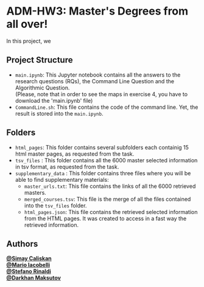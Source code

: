 # ADM-HW3: Master's Degrees from all over!

In this project, we <br>
## Project Structure

- `main.ipynb`: This Jupyter notebook contains all the answers to the research questions (RQs), the Command Line Question and the Algorithmic Question. <br>
    (Please, note that in order to see the maps in exercise 4, you have to download the 'main.ipynb' file)<br>
- `CommandLine.sh`: This file contains the code of the command line. Yet, the result is stored into the `main.ipynb`. <br>


## Folders
- `html_pages`: This folder contains several subfolders each containig 15 html master pages, as requested from the task. <br>
- `tsv_files` : This folder contains all the 6000 master selected information in tsv format, as requested from the task. <br>
- `supplementary_data` : This folder contains three files where you will be able to find supplementary materials:
    - `master_urls.txt`: This file contains the links of all the 6000 retrieved masters. <br>
    - `merged_courses.tsv`: This file is the merge of all the files contained into the `tsv_files` folder. <br> 
    - `html_pages.json`: This file contains the retrieved selected information from the HTML pages. It was created to access in a fast way the retrieved information. <br>

## Authors 

[**@Simay Caliskan**](https://github.com/simaycaliskan)  <br>
[**@Mario Iacobelli**](https://github.com/marioiacobelli) <br>
[**@Stefano Rinaldi**](https://github.com/Stinoo01)  <br>
[**@Darkhan Maksutov**](https://github.com/DarkhanMax)
